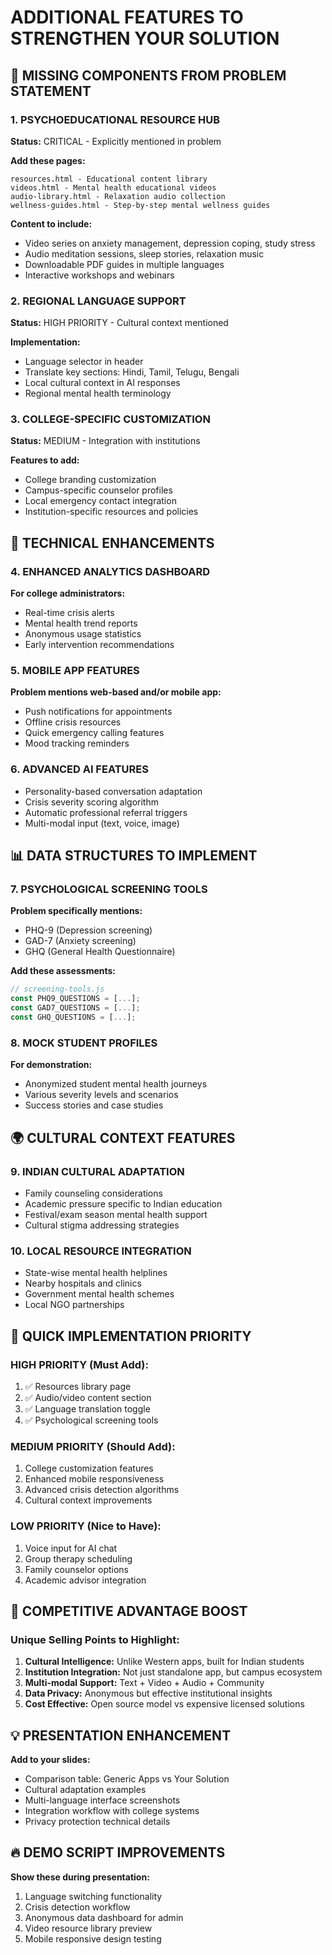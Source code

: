 # ADDITIONAL FEATURES TO STRENGTHEN YOUR SOLUTION

## 🎯 MISSING COMPONENTS FROM PROBLEM STATEMENT

### 1. **PSYCHOEDUCATIONAL RESOURCE HUB** 
**Status:** CRITICAL - Explicitly mentioned in problem

**Add these pages:**
```
resources.html - Educational content library
videos.html - Mental health educational videos  
audio-library.html - Relaxation audio collection
wellness-guides.html - Step-by-step mental wellness guides
```

**Content to include:**
- Video series on anxiety management, depression coping, study stress
- Audio meditation sessions, sleep stories, relaxation music
- Downloadable PDF guides in multiple languages
- Interactive workshops and webinars

### 2. **REGIONAL LANGUAGE SUPPORT**
**Status:** HIGH PRIORITY - Cultural context mentioned

**Implementation:**
- Language selector in header
- Translate key sections: Hindi, Tamil, Telugu, Bengali
- Local cultural context in AI responses
- Regional mental health terminology

### 3. **COLLEGE-SPECIFIC CUSTOMIZATION** 
**Status:** MEDIUM - Integration with institutions

**Features to add:**
- College branding customization
- Campus-specific counselor profiles
- Local emergency contact integration
- Institution-specific resources and policies

## 🔧 TECHNICAL ENHANCEMENTS

### 4. **ENHANCED ANALYTICS DASHBOARD**
**For college administrators:**
- Real-time crisis alerts
- Mental health trend reports
- Anonymous usage statistics
- Early intervention recommendations

### 5. **MOBILE APP FEATURES**
**Problem mentions web-based and/or mobile app:**
- Push notifications for appointments
- Offline crisis resources
- Quick emergency calling features
- Mood tracking reminders

### 6. **ADVANCED AI FEATURES**
- Personality-based conversation adaptation
- Crisis severity scoring algorithm
- Automatic professional referral triggers
- Multi-modal input (text, voice, image)

## 📊 DATA STRUCTURES TO IMPLEMENT

### 7. **PSYCHOLOGICAL SCREENING TOOLS**
**Problem specifically mentions:**
- PHQ-9 (Depression screening)
- GAD-7 (Anxiety screening) 
- GHQ (General Health Questionnaire)

**Add these assessments:**
```javascript
// screening-tools.js
const PHQ9_QUESTIONS = [...];
const GAD7_QUESTIONS = [...];
const GHQ_QUESTIONS = [...];
```

### 8. **MOCK STUDENT PROFILES**
**For demonstration:**
- Anonymized student mental health journeys
- Various severity levels and scenarios
- Success stories and case studies

## 🌍 CULTURAL CONTEXT FEATURES

### 9. **INDIAN CULTURAL ADAPTATION**
- Family counseling considerations
- Academic pressure specific to Indian education
- Festival/exam season mental health support
- Cultural stigma addressing strategies

### 10. **LOCAL RESOURCE INTEGRATION**
- State-wise mental health helplines
- Nearby hospitals and clinics
- Government mental health schemes
- Local NGO partnerships

## 📱 QUICK IMPLEMENTATION PRIORITY

### **HIGH PRIORITY (Must Add):**
1. ✅ Resources library page
2. ✅ Audio/video content section  
3. ✅ Language translation toggle
4. ✅ Psychological screening tools

### **MEDIUM PRIORITY (Should Add):**
1. College customization features
2. Enhanced mobile responsiveness
3. Advanced crisis detection algorithms
4. Cultural context improvements

### **LOW PRIORITY (Nice to Have):**
1. Voice input for AI chat
2. Group therapy scheduling
3. Family counselor options
4. Academic advisor integration

## 🎯 COMPETITIVE ADVANTAGE BOOST

### **Unique Selling Points to Highlight:**
1. **Cultural Intelligence:** Unlike Western apps, built for Indian students
2. **Institution Integration:** Not just standalone app, but campus ecosystem
3. **Multi-modal Support:** Text + Video + Audio + Community
4. **Data Privacy:** Anonymous but effective institutional insights
5. **Cost Effective:** Open source model vs expensive licensed solutions

## 💡 PRESENTATION ENHANCEMENT

**Add to your slides:**
- Comparison table: Generic Apps vs Your Solution
- Cultural adaptation examples
- Multi-language interface screenshots
- Integration workflow with college systems
- Privacy protection technical details

## 🔥 DEMO SCRIPT IMPROVEMENTS

**Show these during presentation:**
1. Language switching functionality
2. Crisis detection workflow
3. Anonymous data dashboard for admin
4. Video resource library preview
5. Mobile responsive design testing